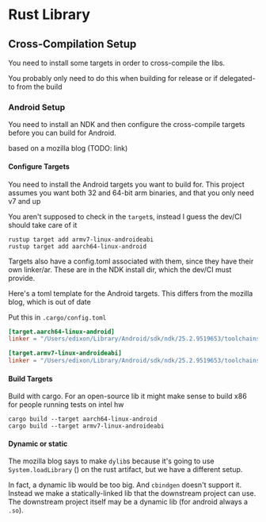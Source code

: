 # Rust Library

## Cross-Compilation Setup

You need to install some targets in order to cross-compile the libs.

You probably only need to do this when building for release or if delegated-to from the build

### Android Setup

You need to install an NDK and then configure the cross-compile targets before you can build for Android.

based on a mozilla blog (TODO: link)

#### Configure Targets

You need to install the Android targets you want to build for. This project assumes you want both 32 and 64-bit arm binaries, and that you only need v7 and up

You aren't supposed to check in the `target`s, instead I guess the dev/CI should take care of it

```console
rustup target add armv7-linux-androideabi
rustup target add aarch64-linux-android 

```

Targets also have a config.toml associated with them, since they have their own linker/ar.
These are in the NDK install dir, which the dev/CI must provide.

Here's a toml template for the Android targets. This differs from the mozilla blog, which is out of date

Put this in `.cargo/config.toml`

```toml
[target.aarch64-linux-android]
linker = "/Users/edixon/Library/Android/sdk/ndk/25.2.9519653/toolchains/llvm/prebuilt/darwin-x86_64/bin/aarch64-linux-android21-clang"

[target.armv7-linux-androideabi]
linker = "/Users/edixon/Library/Android/sdk/ndk/25.2.9519653/toolchains/llvm/prebuilt/darwin-x86_64/bin/armv7a-linux-androideabi21-clang"
```

#### Build Targets

Build with cargo. For an open-source lib it might make sense to build x86 for people running tests on intel hw

```console
cargo build --target aarch64-linux-android 
cargo build --target armv7-linux-androideabi

```

#### Dynamic or static

The mozilla blog says to make `dylib`s because it's going to use `System.loadLibrary` () on the rust artifact, but we have a different setup.

In fact, a dynamic lib would be too big. And `cbindgen` doesn't support it. Instead we make a statically-linked lib that the downstream project can use. The downstream project itself may be a dynamic lib (for android always a `.so`).
